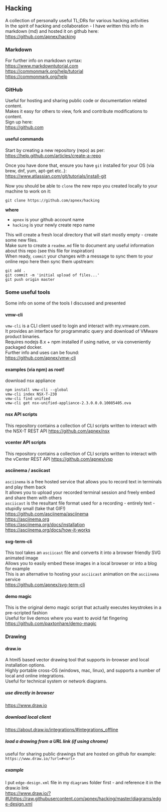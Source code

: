 ## Hacking
A collection of personally useful TL;DRs for various hacking activities  
In the spirit of hacking and collaboration - I have written this info in markdown (md) and hosted it on github here:  
https://github.com/apnex/hacking

### Markdown
For further info on markdown syntax:  
https://www.markdowntutorial.com  
https://commonmark.org/help/tutorial  
https://commonmark.org/help  

### GitHub
Useful for hosting and sharing public code or documentation related content.  
Makes it easy for others to view, fork and contribute modifications to content.  
Sign up here:  
https://github.com

#### useful commands
Start by creating a new repository (repo) as per:  
https://help.github.com/articles/create-a-repo

Once you have done that, ensure you have `git` installed for your OS (via brew, dnf, yum, apt-get etc..):  
https://www.atlassian.com/git/tutorials/install-git

Now you should be able to `clone` the new repo you created locally to your machine to work on it:  
```
git clone https://github.com/apnex/hacking
```
**where**
- `apnex` is your github account name
- `hacking` is your newly create repo name

This will create a fresh local directory that will start mostly empty - create some new files.  
Make sure to create a `readme.md` file to document any useful information about this repo (see this file for inspiration)  
When ready, `commit` your changes with a message to sync them to your online repo here then sync them upstream:  
```
git add .
git commit -m 'initial upload of files...'
git push origin master
```

### Some useful tools
Some info on some of the tools I discussed and presented

#### vmw-cli
`vmw-cli` is a CLI client used to login and interact with my.vmware.com.  
It provides an interface for programmatic query and download of VMware product binaries.  
Requires nodejs 8.x + npm installed if using native, or via conveniently packaged docker.   
Further info and uses can be found:  
https://github.com/apnex/vmw-cli

#### examples (via npm) as root!
download nsx appliance
```
npm install vmw-cli --global
vmw-cli index NSX-T-230
vmw-cli find unified
vmw-cli get nsx-unified-appliance-2.3.0.0.0.10085405.ova
```

#### nsx API scripts
This repository contains a collection of CLI scripts written to interact with the NSX-T REST API
https://github.com/apnex/nsx

#### vcenter API scripts
This repository contains a collection of CLI scripts written to interact with the vCenter REST API
https://github.com/apnex/vsp

#### asciinema / asciicast
`asciinema` is a free hosted service that allows you to record text in terminals and play them back  
It allows you to upload your recorded terminal session and freely embed and share them with others  
`asciicast` is the resultant file format used for a recording - entirely text - stupidly small (take that GIF!)  
https://github.com/asciinema/asciinema  
https://asciinema.org  
https://asciinema.org/docs/installation  
https://asciinema.org/docs/how-it-works  

#### svg-term-cli
This tool takes an `asciicast` file and converts it into a browser friendly SVG animated image  
Allows you to easily embed these images in a local browser or into a blog for example  
This is an alternative to hosting your `asciicast` animation on the `asciinema` service   
https://github.com/apnex/svg-term-cli

#### demo magic
This is the original demo magic script that actually executes keystrokes in a pre-scripted fashion  
Useful for live demos where you want to avoid fat fingering  
https://github.com/paxtonhare/demo-magic

### Drawing
#### draw.io
A html5 based vector drawing tool that supports in-browser and local installation options.  
Highly portable cross-OS (windows, mac, linux), and supports a number of local and online integrations.  
Useful for technical system or network diagrams.  

##### use directly in browser
https://www.draw.io

##### download local client  
https://about.draw.io/integrations/#integrations_offline

##### load a drawing from a URL link (if using chrome)  
useful for sharing public drawings that are hosted on github for example:  
`https://www.draw.io/?url=#<url>`

##### example
I put `edge-design.xml` file in my `diagrams` folder first - and reference it in the draw.io link  
https://www.draw.io/?#Uhttps://raw.githubusercontent.com/apnex/hacking/master/diagrams/edge-design.xml

